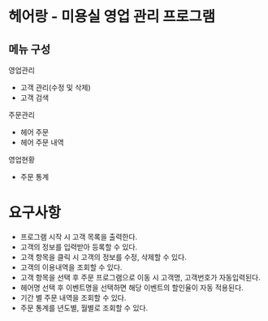 # 헤어랑 - 미용실 영업 관리 프로그램

## 메뉴 구성 
영업관리
- 고객 관리(수정 및 삭제)
- 고객 검색

주문관리 
- 헤어 주문
- 헤어 주문 내역

영업현황
- 주문 통계

# 요구사항 
- 프로그램 시작 시 고객 목록을 출력한다. 
- 고객의 정보를 입력받아 등록할 수 있다.
- 고객 항목을 클릭 시 고객의 정보를 수정, 삭제할 수 있다.
- 고객의 이용내역을 조회할 수 있다.
- 고객 항목을 선택 후 주문 프로그램으로 이동 시 고객명, 고객번호가 자동입력된다.
- 헤어명 선택 후 이벤트명을 선택하면 해당 이벤트의 할인율이 자동 적용된다.
- 기간 별 주문 내역을 조회할 수 있다.
- 주문 통계를 년도별, 월별로 조회할 수 있다.

